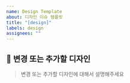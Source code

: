 ```yaml
---
name: Design Template
about: 디자인 이슈 템플릿
title: "[design]"
labels: design
assignees: ""
---
```


## 🌟 변경 또는 추가할 디자인

> 변경 또는 추가할 디자인에 대해서 설명해주세요
